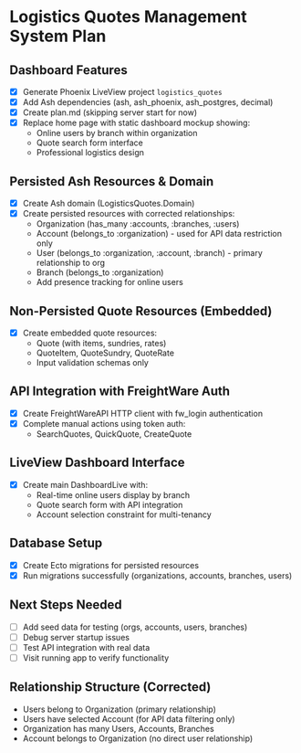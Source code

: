 # Logistics Quotes Management System Plan

## Dashboard Features
- [x] Generate Phoenix LiveView project `logistics_quotes`
- [x] Add Ash dependencies (ash, ash_phoenix, ash_postgres, decimal)
- [x] Create plan.md (skipping server start for now)
- [x] Replace home page with static dashboard mockup showing:
  - Online users by branch within organization
  - Quote search form interface
  - Professional logistics design

## Persisted Ash Resources & Domain
- [x] Create Ash domain (LogisticsQuotes.Domain)
- [x] Create persisted resources with corrected relationships:
  - Organization (has_many :accounts, :branches, :users)
  - Account (belongs_to :organization) - used for API data restriction only
  - User (belongs_to :organization, :account, :branch) - primary relationship to org
  - Branch (belongs_to :organization)
  - Add presence tracking for online users

## Non-Persisted Quote Resources (Embedded)
- [x] Create embedded quote resources:
  - Quote (with items, sundries, rates)
  - QuoteItem, QuoteSundry, QuoteRate
  - Input validation schemas only

## API Integration with FreightWare Auth
- [x] Create FreightWareAPI HTTP client with fw_login authentication
- [x] Complete manual actions using token auth:
  - SearchQuotes, QuickQuote, CreateQuote

## LiveView Dashboard Interface
- [x] Create main DashboardLive with:
  - Real-time online users display by branch
  - Quote search form with API integration
  - Account selection constraint for multi-tenancy

## Database Setup
- [x] Create Ecto migrations for persisted resources
- [x] Run migrations successfully (organizations, accounts, branches, users)

## Next Steps Needed
- [ ] Add seed data for testing (orgs, accounts, users, branches)
- [ ] Debug server startup issues
- [ ] Test API integration with real data
- [ ] Visit running app to verify functionality

## Relationship Structure (Corrected)
- Users belong to Organization (primary relationship)
- Users have selected Account (for API data filtering only)
- Organization has many Users, Accounts, Branches
- Account belongs to Organization (no direct user relationship)

